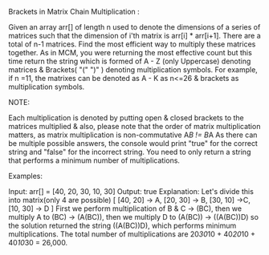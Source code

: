 Brackets in Matrix Chain Multiplication :

Given an array arr[] of length n used to denote the dimensions of a series of matrices such that the dimension of i'th matrix is arr[i] * arr[i+1]. There are a total of n-1 matrices. Find the most efficient way to multiply these matrices together. 
As in MCM, you were returning the most effective count but this time return the string which is formed of A - Z (only Uppercase) denoting matrices & Brackets( "(" ")" ) denoting multiplication symbols. For example, if n =11, the matrixes can be denoted as A - K as n<=26 & brackets as multiplication symbols.

NOTE:

Each multiplication is denoted by putting open & closed brackets to the matrices multiplied & also, please note that the order of matrix multiplication matters, as matrix multiplication is non-commutative A*B != B*A
As there can be multiple possible answers, the console would print "true" for the correct string and "false" for the incorrect string. You need to only return a string that performs a minimum number of multiplications.


Examples:

Input: arr[] = [40, 20, 30, 10, 30]
Output: true
Explanation: Let's divide this into matrix(only 4 are possible) [ [40, 20] -> A, [20, 30] -> B, [30, 10] ->C, [10, 30] -> D ]
First we perform multiplication of B & C -> (BC), then we multiply A to (BC) -> (A(BC)), then we multiply D to (A(BC)) -> ((A(BC))D)
so the solution returned the string ((A(BC))D), which performs minimum multiplications. The total number of multiplications are 20*30*10 + 40*20*10 + 40*10*30 = 26,000.
